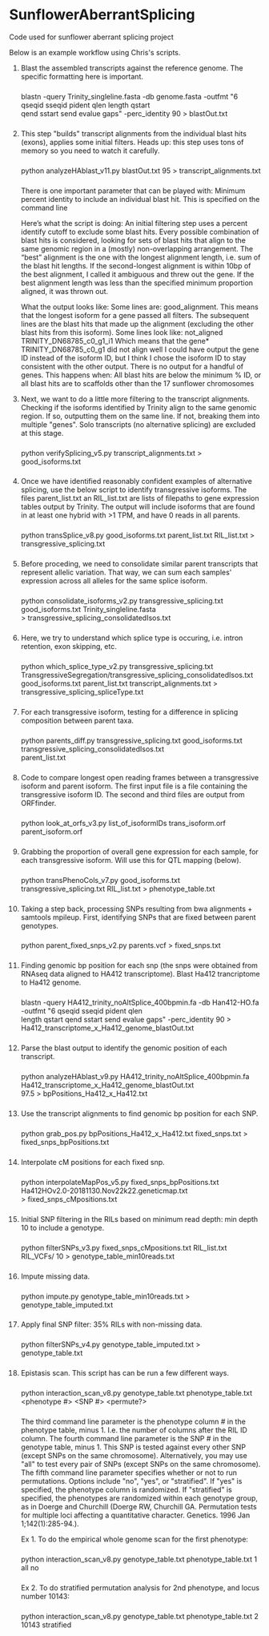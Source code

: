 # SunflowerAberrantSplicing
Code used for sunflower aberrant splicing project





Below is an example workflow using Chris's scripts.





1.  Blast the assembled transcripts against the reference genome. The specific formatting here is important. 

    ###
    blastn -query Trinity_singleline.fasta -db genome.fasta -outfmt "6 qseqid sseqid pident qlen length qstart\
    	   qend sstart send evalue gaps" -perc_identity 90 > blastOut.txt
    ###





2.  This step "builds" transcript alignments from the individual blast hits (exons), applies some initial filters.
    Heads up: this step uses tons of memory so you need to watch it carefully.

    ###
    python analyzeHAblast_v11.py blastOut.txt 95 > transcript_alignments.txt
    ###

    There is one important parameter that can be played with: Minimum percent identity to include an individual 
    blast hit. This is specified on the command line

    Here’s what the script is doing: An initial filtering step uses a percent identify cutoff to exclude some blast 
    hits. Every possible combination of blast hits is considered, looking for sets of blast hits that align to the 
    same genomic region in a (mostly) non-overlapping arrangement. The “best” alignment is the one with the longest 
    alignment length, i.e. sum of the blast hit lengths. If the second-longest alignment is within 10bp of the best 
    alignment, I called it ambiguous and threw out the gene. If the best alignment length was less than the specified 
    minimum proportion aligned, it was thrown out.

    What the output looks like: Some lines are: good_alignment. This means that the longest isoform for a gene passed 
    all filters. The subsequent lines are the blast hits that made up the alignment (excluding the other blast hits 
    from this isoform). Some lines look like: not_aligned TRINITY_DN68785_c0_g1_i1 Which means that the gene* 
    TRINITY_DN68785_c0_g1 did not align well I could have output the gene ID instead of the isoform ID, but I think 
    I chose the isoform ID to stay consistent with the other output. There is no output for a handful of genes. 
    This happens when: All blast hits are below the minimum % ID, or all blast hits are to scaffolds other than the 
    17 sunflower chromosomes 


    


3.  Next, we want to do a little more filtering to the transcript alignments. Checking if the isoforms identified by 
    Trinity align to the same genomic region. If so, outputting them on the same line. If not, breaking them into 
    multiple "genes". Solo transcripts (no alternative splicing) are excluded at this stage.

    ###    
    python verifySplicing_v5.py transcript_alignments.txt > good_isoforms.txt
    ###





4.  Once we have identified reasonably confident examples of alternative splicing, use the below script to identify 
    transgressive isoforms. The files parent_list.txt an RIL_list.txt are lists of filepaths to gene expression 
    tables output by Trinity. The output will include isoforms that are found in at least one hybrid with >1 TPM, and
    have 0 reads in all parents.

    ###
    python transSplice_v8.py good_isoforms.txt parent_list.txt RIL_list.txt > transgressive_splicing.txt
    ### 





5.  Before proceding, we need to consolidate similar parent transcripts that represent allelic variation. That way, 
    we can sum each samples' expression across all alleles for the same splice isoform.
 
    ###
    python consolidate_isoforms_v2.py transgressive_splicing.txt good_isoforms.txt Trinity_singleline.fasta \
    	   > transgressive_splicing_consolidatedIsos.txt
    ###





6.  Here, we try to understand which splice type is occuring, i.e. intron retention, exon skipping, etc.

    ### 
    python which_splice_type_v2.py transgressive_splicing.txt\
    	   TransgressiveSegregation/transgressive_splicing_consolidatedIsos.txt\
	   good_isoforms.txt parent_list.txt transcript_alignments.txt > transgressive_splicing_spliceType.txt
    ###





7.  For each transgressive isoform, testing for a difference in splicing composition between parent taxa.

    ###
    python parents_diff.py transgressive_splicing.txt good_isoforms.txt transgressive_splicing_consolidatedIsos.txt\
    	   parent_list.txt 
    ###





8.  Code to compare longest open reading frames between a transgressive isoform and parent isoform. The first
    input file is a file containing the transgressive isoform ID. The second and third files are output from
    ORFfinder.

    ###
    python look_at_orfs_v3.py list_of_isoformIDs trans_isoform.orf parent_isoform.orf
    ###





9.  Grabbing the proportion of overall gene expression for each sample, for each transgressive isoform. Will 
    use this for QTL mapping (below).

    ###
    python transPhenoCols_v7.py good_isoforms.txt transgressive_splicing.txt RIL_list.txt > phenotype_table.txt
    ###





10. Taking a step back, processing SNPs resulting from bwa alignments + samtools mpileup. First, identifying 
    SNPs that are fixed between parent genotypes.

    ###
    python parent_fixed_snps_v2.py parents.vcf > fixed_snps.txt
    ###





11. Finding genomic bp position for each snp (the snps were obtained from RNAseq data aligned to HA412 transcriptome). 
    Blast Ha412 trancriptome to Ha412 genome.

    ###
    blastn -query HA412_trinity_noAltSplice_400bpmin.fa -db Han412-HO.fa -outfmt "6 qseqid sseqid pident qlen\
    	   length qstart qend sstart send evalue gaps" -perc_identity 90 > Ha412_transcriptome_x_Ha412_genome_blastOut.txt    
    ###





12. Parse the blast output to identify the genomic position of each transcript.

    ###
    python analyzeHAblast_v9.py HA412_trinity_noAltSplice_400bpmin.fa Ha412_transcriptome_x_Ha412_genome_blastOut.txt\
    97.5 > bpPositions_Ha412_x_Ha412.txt
    ###
  
 



13. Use the transcript alignments to find genomic bp position for each SNP.
    
    ###
    python grab_pos.py bpPositions_Ha412_x_Ha412.txt fixed_snps.txt > fixed_snps_bpPositions.txt
    ###





14. Interpolate cM positions for each fixed snp.

    ###
    python interpolateMapPos_v5.py fixed_snps_bpPositions.txt Ha412HOv2.0-20181130.Nov22k22.geneticmap.txt\
    	   > fixed_snps_cMpositions.txt
    ###





15. Initial SNP filtering in the RILs based on minimum read depth: min depth 10 to include a genotype.

    ###
    python filterSNPs_v3.py fixed_snps_cMpositions.txt RIL_list.txt RIL_VCFs/ 10 > genotype_table_min10reads.txt
    ###





16. Impute missing data.

    ###
    python impute.py genotype_table_min10reads.txt > genotype_table_imputed.txt
    ###





17. Apply final SNP filter: 35% RILs with non-missing data. 

    ###
    python filterSNPs_v4.py genotype_table_imputed.txt > genotype_table.txt 
    ###





18. Epistasis scan. This script has can be run a few different ways.

    ###
    python interaction_scan_v8.py genotype_table.txt phenotype_table.txt <phenotype #> <SNP #> <permute?>
    ### 

    The third command line parameter is the phenotype column # in the phenotype table, minus 1. I.e.
    the number of columns after the RIL ID column.
    The fourth command line parameter is the SNP # in the genotype table, minus 1. This SNP is tested
    against every other SNP (except SNPs on the same chromosome). Alternatively, you may use "all"
    to test every pair of SNPs (except SNPs on the same chromosome).
    The fifth command line parameter specifies whether or not to run permutations. Options include
    "no", "yes", or "stratified". If "yes" is specified, the phenotype column is randomized. If 
    "stratified" is specified, the phenotypes are randomized within each genotype group, as in
    Doerge and Churchill (Doerge RW, Churchill GA. Permutation tests for multiple loci affecting a 
    quantitative character. Genetics. 1996 Jan 1;142(1):285-94.).

    Ex 1. To do the empirical whole genome scan for the first phenotype:

    ###
    python interaction_scan_v8.py genotype_table.txt phenotype_table.txt 1 all no
    ###

    Ex 2. To do stratified permutation analysis for 2nd phenotype, and locus number 10143:

    ###
    python interaction_scan_v8.py genotype_table.txt phenotype_table.txt 2 10143 stratified
    ###
   
 

